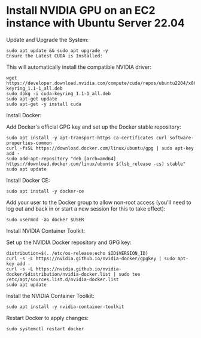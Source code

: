 # Install NVIDIA GPU on an EC2 instance with Ubuntu Server 22.04

Update and Upgrade the System:
```
sudo apt update && sudo apt upgrade -y
Ensure the Latest CUDA is Installed:
```
This will automatically install the compatible NVIDIA driver:
```
wget https://developer.download.nvidia.com/compute/cuda/repos/ubuntu2204/x86_64/cuda-keyring_1.1-1_all.deb
sudo dpkg -i cuda-keyring_1.1-1_all.deb
sudo apt-get update
sudo apt-get -y install cuda
```
Install Docker:

Add Docker's official GPG key and set up the Docker stable repository:
```
sudo apt install -y apt-transport-https ca-certificates curl software-properties-common
curl -fsSL https://download.docker.com/linux/ubuntu/gpg | sudo apt-key add -
sudo add-apt-repository "deb [arch=amd64] https://download.docker.com/linux/ubuntu $(lsb_release -cs) stable"
sudo apt update
```
Install Docker CE:
```
sudo apt install -y docker-ce
```
Add your user to the Docker group to allow non-root access (you'll need to log out and back in or start a new session for this to take effect):
```
sudo usermod -aG docker $USER
```
Install NVIDIA Container Toolkit:

Set up the NVIDIA Docker repository and GPG key:
```
distribution=$(. /etc/os-release;echo $ID$VERSION_ID)
curl -s -L https://nvidia.github.io/nvidia-docker/gpgkey | sudo apt-key add -
curl -s -L https://nvidia.github.io/nvidia-docker/$distribution/nvidia-docker.list | sudo tee /etc/apt/sources.list.d/nvidia-docker.list
sudo apt update
```
Install the NVIDIA Container Toolkit:

```
sudo apt install -y nvidia-container-toolkit
```
Restart Docker to apply changes:

```
sudo systemctl restart docker
```

